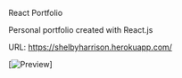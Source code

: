 React Portfolio

Personal portfolio created with React.js

URL: https://shelbyharrison.herokuapp.com/

[![Preview](https://raw.githubusercontent.com/Shelby568/Shelby568/main/src/images/preview.png)]
